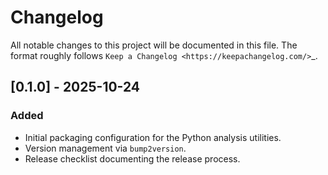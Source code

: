 # Changelog

All notable changes to this project will be documented in this file. The
format roughly follows `Keep a Changelog <https://keepachangelog.com/>`_.

## [0.1.0] - 2025-10-24
### Added
- Initial packaging configuration for the Python analysis utilities.
- Version management via ``bump2version``.
- Release checklist documenting the release process.
